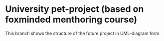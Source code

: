 # University pet-project (based on foxminded menthoring course)

<p>This branch shows the structure of the future project in UML-diagram form</p>
